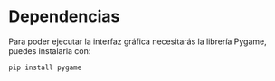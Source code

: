 # Dependencias

Para poder ejecutar la interfaz gráfica necesitarás la librería Pygame, puedes instalarla con:
```
pip install pygame
```